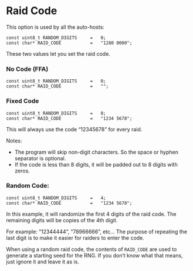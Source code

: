 # Raid Code

This option is used by all the auto-hosts:
```
const uint8_t RANDOM_DIGITS     =   0;
const char* RAID_CODE           =   "1280 0000";
```
These two values let you set the raid code.

### No Code (FFA)
```
const uint8_t RANDOM_DIGITS     =   0;
const char* RAID_CODE           =   "";
```
### Fixed Code
```
const uint8_t RANDOM_DIGITS     =   0;
const char* RAID_CODE           =   "1234 5678";
```
This will always use the code “12345678” for every raid.

Notes:
- The program will skip non-digit characters. So the space or hyphen separator is optional.
- If the code is less than 8 digits, it will be padded out to 8 digits with zeros.

### Random Code:
```
const uint8_t RANDOM_DIGITS     =   4;
const char* RAID_CODE           =   "1234 5678";
```
In this example, it will randomize the first 4 digits of the raid code. The remaining digits will be copies of the 4th digit.

For example: “12344444”, “78966666”, etc... The purpose of repeating the last digit is to make it easier for raiders to enter the code.

When using a random raid code, the contents of `RAID_CODE` are used to generate a starting seed for the RNG. If you don’t know what that means, just ignore it and leave it as is.

